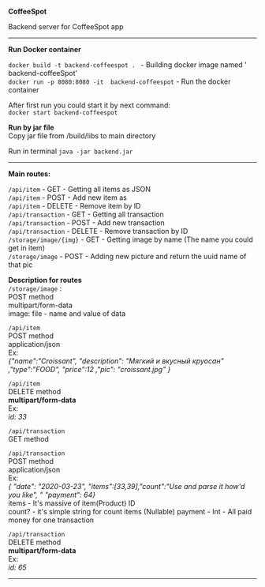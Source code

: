 **CoffeeSpot**

Backend server for CoffeeSpot app

****

**Run Docker container**

`docker build -t backend-coffeespot . ` - Building docker image named ' backend-coffeeSpot'  
`docker run -p 8080:8080 -it  backend-coffeespot` - Run the docker container  

After first run you could start it by next command:  
`docker start backend-coffeespot`

**Run by jar file**   
Copy jar file from /build/libs to main directory    

Run in terminal `java -jar backend.jar`
****

**Main routes:**  

`/api/item` - GET - Getting all items as JSON  
`/api/item` - POST - Add new item as  
`/api/item` - DELETE - Remove item by ID      
`/api/transaction` - GET - Getting all transaction      
`/api/transaction` - POST - Add new transaction    
`/api/transaction` - DELETE - Remove transaction by ID       
`/storage/image/{img}` - GET - Getting image by name (The name you could get in item)     
`/storage/image` - POST - Adding new picture and return the uuid name of that pic       


**Description for routes**   
`/storage/image` :   
POST method   
multipart/form-data   
image: file - name and value of data

`/api/item`   
POST method   
application/json   
Ex:   
_{"name":"Croissant", "description": "Мягкий и вкусный круосан" ,"type":"FOOD", "price":12 ,"pic": "croissant.jpg" }_    

`/api/item`   
DELETE method    
**multipart/form-data**   
Ex:    
_id: 33_

`/api/transaction`   
GET method 

`/api/transaction`   
POST method   
application/json    
Ex:   
_{ "date": "2020-03-23", "items":[33,39],"count":"Use and parse it how'd you like", " "payment": 64}_   
items - It's massive of item(Product) ID      
count? - it's simple string for count items (Nullable)
payment - Int - All paid money for one transaction   

`/api/transaction`   
DELETE method    
**multipart/form-data**   
Ex:    
_id: 65_
****